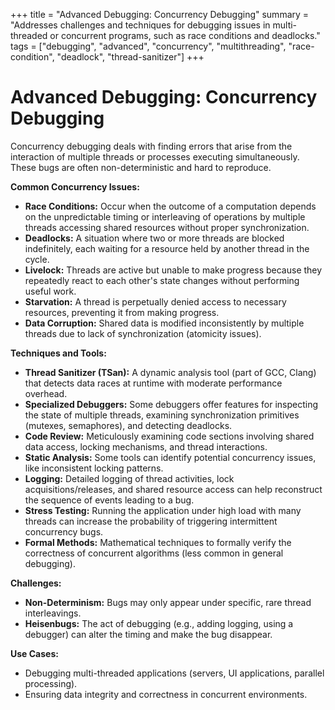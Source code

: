 +++
title = "Advanced Debugging: Concurrency Debugging"
summary = "Addresses challenges and techniques for debugging issues in multi-threaded or concurrent programs, such as race conditions and deadlocks."
tags = ["debugging", "advanced", "concurrency", "multithreading", "race-condition", "deadlock", "thread-sanitizer"]
+++

# Advanced Debugging: Concurrency Debugging

Concurrency debugging deals with finding errors that arise from the interaction of multiple threads or processes executing simultaneously. These bugs are often non-deterministic and hard to reproduce.

**Common Concurrency Issues:**

*   **Race Conditions:** Occur when the outcome of a computation depends on the unpredictable timing or interleaving of operations by multiple threads accessing shared resources without proper synchronization.
*   **Deadlocks:** A situation where two or more threads are blocked indefinitely, each waiting for a resource held by another thread in the cycle.
*   **Livelock:** Threads are active but unable to make progress because they repeatedly react to each other's state changes without performing useful work.
*   **Starvation:** A thread is perpetually denied access to necessary resources, preventing it from making progress.
*   **Data Corruption:** Shared data is modified inconsistently by multiple threads due to lack of synchronization (atomicity issues).

**Techniques and Tools:**

*   **Thread Sanitizer (TSan):** A dynamic analysis tool (part of GCC, Clang) that detects data races at runtime with moderate performance overhead.
*   **Specialized Debuggers:** Some debuggers offer features for inspecting the state of multiple threads, examining synchronization primitives (mutexes, semaphores), and detecting deadlocks.
*   **Code Review:** Meticulously examining code sections involving shared data access, locking mechanisms, and thread interactions.
*   **Static Analysis:** Some tools can identify potential concurrency issues, like inconsistent locking patterns.
*   **Logging:** Detailed logging of thread activities, lock acquisitions/releases, and shared resource access can help reconstruct the sequence of events leading to a bug.
*   **Stress Testing:** Running the application under high load with many threads can increase the probability of triggering intermittent concurrency bugs.
*   **Formal Methods:** Mathematical techniques to formally verify the correctness of concurrent algorithms (less common in general debugging).

**Challenges:**

*   **Non-Determinism:** Bugs may only appear under specific, rare thread interleavings.
*   **Heisenbugs:** The act of debugging (e.g., adding logging, using a debugger) can alter the timing and make the bug disappear.

**Use Cases:**

*   Debugging multi-threaded applications (servers, UI applications, parallel processing).
*   Ensuring data integrity and correctness in concurrent environments.
